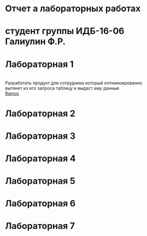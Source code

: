 # Отчет а лабораторных работах
# студент группы ИДБ-16-06 Галиулин Ф.Р.
# Лабораторная 1
<br>  Разработать продукт для сотрудника который оптимизированно вытянет из его запроса таблицу и выдаст ему данные
<br> [Ramus](https://github.com/LsFurkat/LsFurkat.github.io/blob/master/2019-09-25_23-22-48.png)
# Лабораторная 2
# Лабораторная 3
# Лабораторная 4
# Лабораторная 5
# Лабораторная 6
# Лабораторная 7
